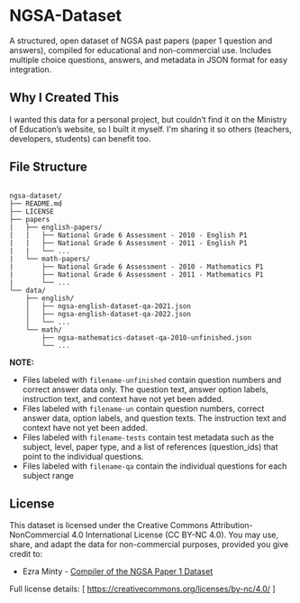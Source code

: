 # NGSA-Dataset

A structured, open dataset of NGSA past papers (paper 1 question and answers), compiled for educational and non-commercial use. Includes multiple choice questions, answers, and metadata in JSON format for easy integration.

## Why I Created This

I wanted this data for a personal project, but couldn’t find it on the Ministry of Education’s website, so I built it myself. I'm sharing it so others (teachers, developers, students) can benefit too.

## File Structure

```

ngsa-dataset/
├── README.md
├── LICENSE
├── papers
|   ├── english-papers/
|   |   ├── National Grade 6 Assessment - 2010 - English P1
|   |   ├── National Grade 6 Assessment - 2011 - English P1
|   |   └── ...
|   └── math-papers/
|       ├── National Grade 6 Assessment - 2010 - Mathematics P1
|       ├── National Grade 6 Assessment - 2011 - Mathematics P1
|       └── ...
└── data/
    ├── english/
    │   ├── ngsa-english-dataset-qa-2021.json
    │   ├── ngsa-english-dataset-qa-2022.json
    │   └── ...
    └── math/
        ├── ngsa-mathematics-dataset-qa-2010-unfinished.json
        └── ...

```
**NOTE:**
- Files labeled with ```filename-unfinished``` contain question numbers and correct answer data only. The question text, answer option labels, instruction text, and context have not yet been added.
- Files labeled with ```filename-un``` contain question numbers, correct answer data, option labels, and question texts. The instruction text and context have not yet been added.
- Files labeled with ```filename-tests``` contain test metadata such as the subject, level, paper type, and a list of references (question_ids) that point to the individual questions.
- Files labeled with ```filename-qa``` contain the individual questions for each subject range

## License

This dataset is licensed under the Creative Commons Attribution-NonCommercial 4.0 International License (CC BY-NC 4.0). You may use, share, and adapt the data for non-commercial purposes, provided you give credit to:

- Ezra Minty - [Compiler of the NGSA Paper 1 Dataset](https://github.com/xbze3)

Full license details: [ https://creativecommons.org/licenses/by-nc/4.0/ ] 

